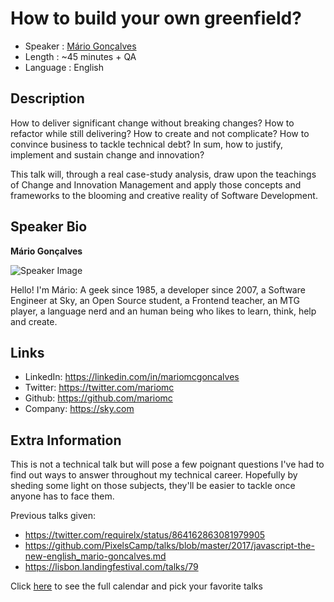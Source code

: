 How to build your own greenfield?
=========================

* Speaker   : [Mário Gonçalves](https://pixels.camp/mariomc)
* Length    : ~45 minutes + QA
* Language  : English

Description
-----------

How to deliver significant change without breaking changes? How to refactor while still delivering? How to create and not complicate? How to convince business to tackle technical debt? In sum, how to justify, implement and sustain change and innovation?

This talk will, through a real case-study analysis, draw upon the teachings of Change and Innovation Management and apply those concepts and frameworks to the blooming and creative reality of Software Development.

Speaker Bio
-----------

**Mário Gonçalves**

![Speaker Image](https://avatars3.githubusercontent.com/u/887163?s=88&v=4)

Hello! I'm Mário: A geek since 1985, a developer since 2007, a Software Engineer at Sky, an Open Source student, a Frontend teacher, an MTG player, a language nerd and an human being who likes to learn, think, help and create.

Links
-----

* LinkedIn: https://linkedin.com/in/mariomcgoncalves
* Twitter: https://twitter.com/mariomc
* Github: https://github.com/mariomc
* Company: https://sky.com

Extra Information
-----------------

This is not a technical talk but will pose a few poignant questions I've had to find out ways to answer throughout my technical career. Hopefully by sheding some light on those subjects, they'll be easier to tackle once anyone has to face them.

Previous talks given:

* https://twitter.com/requirelx/status/864162863081979905
* https://github.com/PixelsCamp/talks/blob/master/2017/javascript-the-new-english_mario-goncalves.md
* https://lisbon.landingfestival.com/talks/79

Click [here][1] to see the full calendar and pick your favorite talks

[1]: https://pixels.camp/schedule/
